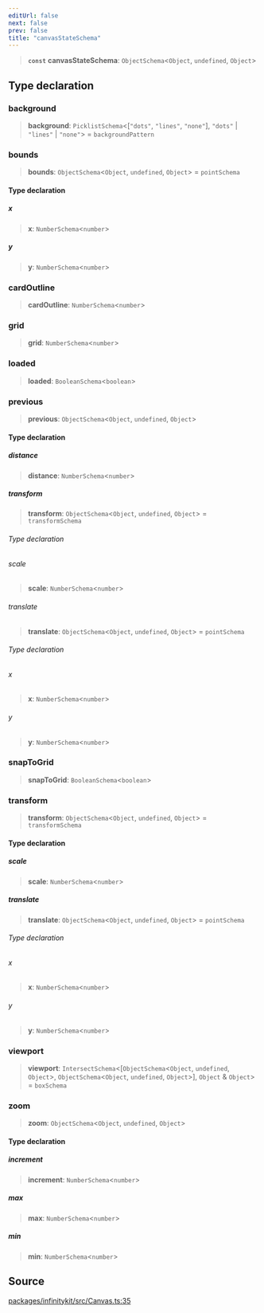 ```yaml
---
editUrl: false
next: false
prev: false
title: "canvasStateSchema"
---
```


> **`const`** **canvasStateSchema**: `ObjectSchema`\<`Object`, `undefined`, `Object`\>

## Type declaration

### background

> **background**: `PicklistSchema`\<[`"dots"`, `"lines"`, `"none"`], `"dots"` \| `"lines"` \| `"none"`\> = `backgroundPattern`

### bounds

> **bounds**: `ObjectSchema`\<`Object`, `undefined`, `Object`\> = `pointSchema`

#### Type declaration

##### x

> **x**: `NumberSchema`\<`number`\>

##### y

> **y**: `NumberSchema`\<`number`\>

### cardOutline

> **cardOutline**: `NumberSchema`\<`number`\>

### grid

> **grid**: `NumberSchema`\<`number`\>

### loaded

> **loaded**: `BooleanSchema`\<`boolean`\>

### previous

> **previous**: `ObjectSchema`\<`Object`, `undefined`, `Object`\>

#### Type declaration

##### distance

> **distance**: `NumberSchema`\<`number`\>

##### transform

> **transform**: `ObjectSchema`\<`Object`, `undefined`, `Object`\> = `transformSchema`

###### Type declaration

###### scale

> **scale**: `NumberSchema`\<`number`\>

###### translate

> **translate**: `ObjectSchema`\<`Object`, `undefined`, `Object`\> = `pointSchema`

###### Type declaration

###### x

> **x**: `NumberSchema`\<`number`\>

###### y

> **y**: `NumberSchema`\<`number`\>

### snapToGrid

> **snapToGrid**: `BooleanSchema`\<`boolean`\>

### transform

> **transform**: `ObjectSchema`\<`Object`, `undefined`, `Object`\> = `transformSchema`

#### Type declaration

##### scale

> **scale**: `NumberSchema`\<`number`\>

##### translate

> **translate**: `ObjectSchema`\<`Object`, `undefined`, `Object`\> = `pointSchema`

###### Type declaration

###### x

> **x**: `NumberSchema`\<`number`\>

###### y

> **y**: `NumberSchema`\<`number`\>

### viewport

> **viewport**: `IntersectSchema`\<[`ObjectSchema`\<`Object`, `undefined`, `Object`\>, `ObjectSchema`\<`Object`, `undefined`, `Object`\>], `Object` & `Object`\> = `boxSchema`

### zoom

> **zoom**: `ObjectSchema`\<`Object`, `undefined`, `Object`\>

#### Type declaration

##### increment

> **increment**: `NumberSchema`\<`number`\>

##### max

> **max**: `NumberSchema`\<`number`\>

##### min

> **min**: `NumberSchema`\<`number`\>

## Source

[packages/infinitykit/src/Canvas.ts:35](https://github.com/nodenogg-in/alpha-p2p/blob/aa60360/packages/infinitykit/src/Canvas.ts#L35)
